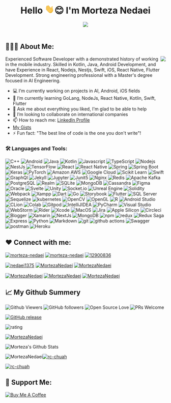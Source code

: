 <h1 align="center">Hello <img src="https://raw.githubusercontent.com/ABSphreak/ABSphreak/master/gifs/Hi.gif" width="30px">😊 I'm Morteza Nedaei</h1>

<div align="center">
  <img src ="https://c0.wallpaperflare.com/preview/944/356/969/concept-construction-page-site.jpg" width="1400px" />
</div>

<br/>

## 👨🏻‍💻 About Me:

<img align="right" src="https://media1.giphy.com/media/qgQUggAC3Pfv687qPC/giphy.gif?cid=790b76112b5cd40895e87b8b139efadc39a8f4d6ab86ecbb&rid=giphy.gif&ct=g" height="290px" />

Experienced Software Developer with a demonstrated history of working in the mobile industry. Skilled in Kotlin, Java, Android Development, and have Experience in React, Nodejs, Nestjs, Swift, iOS, React Native, Flutter Development. Strong engineering professional with a Master's degree focused in AI Engineering.

- 💻 I’m currently working on projects in AI, Android, iOS fields
- 🌱 I’m currently learning GoLang, NodeJs, React Native, Kotlin, Swift, Flutter 
- 💬 Ask me about everything you liked, I'm glad to be able to help
- 👯 I’m looking to collaborate on international companies
- 📫 How to reach me: [LinkedIn Profile](https://www.linkedin.com/in/morteza-nedaei)
- [My Gists](https://www.gist.github.com/MortezaNedaei)
- ⚡ Fun fact: "The best line of code is the one you don't write"!


<h3 align="left"> 🛠️ Languages and Tools:</h3>
<p>
<img alt="C++" src="https://img.shields.io/badge/C%2B%2B-00599C?style=for-the-badge&logo=c%2B%2B&logoColor=white" height="25px"/>
<img alt="Android" src="https://img.shields.io/badge/Android-3DDC84?style=for-the-badge&logo=android&logoColor=white" height="25px"/> 
<img alt="Java" src="https://img.shields.io/badge/Java-ED8B00?style=for-the-badge&logo=java&logoColor=white" height="25px"/>
<img alt="Kotlin" src="https://img.shields.io/badge/Kotlin-0095D5?&style=for-the-badge&logo=kotlin&logoColor=white" height="25px"/>  
<img alt="Javascript" src="https://img.shields.io/badge/JavaScript-323330?style=for-the-badge&logo=javascript&logoColor=F7DF1E" height="25px"/>
<img alt="TypeScript" src="https://img.shields.io/badge/TypeScript-007ACC?style=for-the-badge&logo=typescript&logoColor=white" height="25px"/>
<img alt="Nodejs" src="https://img.shields.io/badge/-Nodejs-43853d?style=flat-square&logo=Node.js&logoColor=white" height="25px"/>  
<img alt="NestJs" src="https://img.shields.io/badge/nestjs-E0234E?style=for-the-badge&logo=nestjs&logoColor=white" height="25px"/>  
<img alt="TensorFlow" src="https://img.shields.io/badge/TensorFlow-FF6F00?style=for-the-badge&logo=tensorflow&logoColor=white" height="25px"/>
<img alt="React" src="https://img.shields.io/badge/React-20232A?style=for-the-badge&logo=react&logoColor=61DAFB" height="25px"/>
<img alt="React Native" src="https://img.shields.io/badge/React_Native-20232A?style=for-the-badge&logo=react&logoColor=61DAFB" height="25px"/> 
<img alt="Spring" src="https://img.shields.io/badge/Spring-6DB33F?style=for-the-badge&logo=spring&logoColor=white" height="25px"/>  
<img alt="Spring Boot" src="https://img.shields.io/badge/Spring_Boot-F2F4F9?style=for-the-badge&logo=spring-boot" height="25px"/>  
<img alt="Keras" src="https://img.shields.io/badge/Keras-D00000?style=for-the-badge&logo=Keras&logoColor=white" height="25px"/>    
<img alt="PyTorch" src="https://img.shields.io/badge/PyTorch-EE4C2C?style=for-the-badge&logo=PyTorch&logoColor=white" height="25px"/>  
<img alt="Amazon AWS" src="https://img.shields.io/badge/Amazon_AWS-FF9900?style=for-the-badge&logo=amazonaws&logoColor=white" height="25px"/>
<img alt="Google Cloud" src="https://img.shields.io/badge/Google_Cloud-4285F4?style=for-the-badge&logo=google-cloud&logoColor=white" height="25px"/>      
<img alt="Scikit Learn" src="https://img.shields.io/badge/scikit_learn-F7931E?style=for-the-badge&logo=scikit-learn&logoColor=white" height="25px"/>
<img alt="Swift" src="https://img.shields.io/badge/Swift-FA7343?style=for-the-badge&logo=swift&logoColor=white"  height="25px"/>  
<img alt="GraphQl" src="https://img.shields.io/badge/GraphQl-E10098?style=for-the-badge&logo=graphql&logoColor=white" height="25px"/>
<img alt="Jekyll" src="https://img.shields.io/badge/Jekyll-CC0000?style=for-the-badge&logo=Jekyll&logoColor=white" height="25px"/>
<img alt="Jupyter" src="https://img.shields.io/badge/Jupyter-F37626.svg?&style=for-the-badge&logo=Jupyter&logoColor=white"  height="25px"/>  
<img alt="Junit5" src="https://img.shields.io/badge/Junit5-25A162?style=for-the-badge&logo=junit5&logoColor=white" height="25px"/>
<img alt="Nginx" src="https://img.shields.io/badge/Nginx-009639?style=for-the-badge&logo=nginx&logoColor=white" height="25px"/>
<img alt="Redis" src="https://img.shields.io/badge/redis-CC0000.svg?&style=for-the-badge&logo=redis&logoColor=white" height="25px"/> 
<img alt="Apache Kafka" src="https://img.shields.io/badge/Apache_Kafka-231F20?style=for-the-badge&logo=apache-kafka&logoColor=white" height="25px"/>    
<img alt="PostgreSQL" src="https://img.shields.io/badge/PostgreSQL-316192?style=for-the-badge&logo=postgresql&logoColor=white" height="25px"/> 
<img alt="Realm" src="https://img.shields.io/badge/Realm-39477F?style=for-the-badge&logo=realm&logoColor=white" height="25px"/>
<img alt="SQLite" src="https://img.shields.io/badge/SQLite-07405E?style=for-the-badge&logo=sqlite&logoColor=white" height="25px"/>  
<img alt="MongoDB" src="https://img.shields.io/badge/MongoDB-4EA94B?style=for-the-badge&logo=mongodb&logoColor=white" height="25px"/>   
<img alt="Cassandra" src="https://img.shields.io/badge/Cassandra-1287B1?style=for-the-badge&logo=apache%20cassandra&logoColor=white" height="25px"/> 
<img alt="Figma" src="https://img.shields.io/badge/Figma-F24E1E?style=for-the-badge&logo=figma&logoColor=white" height="25px"/>  
<img alt="Oracle" src="https://img.shields.io/badge/Oracle-F80000?style=for-the-badge&logo=oracle&logoColor=black" height="25px"/>     
<img alt="Svelte" src="https://img.shields.io/badge/Svelte-4A4A55?style=for-the-badge&logo=svelte&logoColor=FF3E00" height="25px"/> 
<img alt="Unity" src="https://img.shields.io/badge/Unity-100000?style=for-the-badge&logo=unity&logoColor=white" height="25px"/>
<img alt="Socket.io" src="https://img.shields.io/badge/Socket.io-010101?&style=for-the-badge&logo=Socket.io&logoColor=white" height="25px"/>
<img alt="Unreal Engine" src="https://img.shields.io/badge/-Unreal%20Engine-313131?style=for-the-badge&logo=unreal-engine&logoColor=white" height="25px"/> 
<img alt="Solidity" src="https://img.shields.io/badge/Solidity-e6e6e6?style=for-the-badge&logo=solidity&logoColor=black" height="25px"/>   
<img alt="Webpack" src="https://img.shields.io/badge/Webpack-8DD6F9?style=for-the-badge&logo=Webpack&logoColor=white" height="25px"/>
<img alt="Xampp" src="https://img.shields.io/badge/Xampp-F37623?style=for-the-badge&logo=xampp&logoColor=white" height="25px"/>
<img alt="Dart" src="https://img.shields.io/badge/Dart-0175C2?style=for-the-badge&logo=dart&logoColor=white" height="25px"/> 
<img alt="Go" src="https://img.shields.io/badge/Go-00ADD8?style=for-the-badge&logo=go&logoColor=white" height="25px"/>
<img alt="Storybook" src="https://img.shields.io/badge/storybook-FF4785?style=for-the-badge&logo=storybook&logoColor=white" height="25px"/>
<img alt="Flutter" src="https://img.shields.io/badge/Flutter-02569B?style=for-the-badge&logo=flutter&logoColor=white" height="25px"/>   
<img alt="SQL Server" src="https://img.shields.io/badge/Microsoft_SQL_Server-CC2927?style=for-the-badge&logo=microsoft-sql-server&logoColor=white" height="25px"/> 
<img alt="Sequelize" src="https://img.shields.io/badge/Sequelize-52B0E7?style=for-the-badge&logo=Sequelize&logoColor=white" height="25px"/>
<img alt="kubernetes" src="https://img.shields.io/badge/kubernetes-326ce5.svg?&style=for-the-badge&logo=kubernetes&logoColor=white" height="25px"/>
<img alt="OpenCV" src="https://img.shields.io/badge/OpenCV-27338e?style=for-the-badge&logo=OpenCV&logoColor=white" height="25px"/>  
<img alt="OpenGL" src="https://img.shields.io/badge/OpenGL-FFFFFF?style=for-the-badge&logo=opengl" height="25px"/>
<img alt="R" src="https://img.shields.io/badge/R-276DC3?style=for-the-badge&logo=r&logoColor=white" height="25px"/>
<img alt="Android Studio" src="https://img.shields.io/badge/Android_Studio-3DDC84?style=for-the-badge&logo=android-studio&logoColor=white" height="25px"/>
<img alt="CLion" src="https://img.shields.io/badge/CLion-000000?style=for-the-badge&logo=clion&logoColor=white" height="25px"/>
<img alt="Colab" src="https://img.shields.io/badge/Colab-F9AB00?style=for-the-badge&logo=googlecolab&color=525252" height="25px"/>
<img alt="Gitpod" src="https://img.shields.io/badge/Gitpod-000000?style=for-the-badge&logo=gitpod&logoColor=#FFAE33" height="25px"/>
<img alt="IntelliJIDEA" src="https://img.shields.io/badge/IntelliJIDEA-000000.svg?style=for-the-badge&logo=intellij-idea&logoColor=white" height="25px"/>
<img alt="PyCharm" src="https://img.shields.io/badge/PyCharm-000000.svg?&style=for-the-badge&logo=PyCharm&logoColor=white" height="25px"/>
<img alt="Visual Studio" src="https://img.shields.io/badge/Visual_Studio-5C2D91?style=for-the-badge&logo=visual%20studio&logoColor=white" height="25px"/>
<img alt="WebStorm" src="https://img.shields.io/badge/WebStorm-000000?style=for-the-badge&logo=WebStorm&logoColor=white" height="25px"/>
<img alt="Rider" src="https://img.shields.io/badge/Rider-000000?style=for-the-badge&logo=Rider&logoColor=white" height="25px"/>
<img alt="Xcode" src="https://img.shields.io/badge/Xcode-007ACC?style=for-the-badge&logo=Xcode&logoColor=white" height="25px"/>
<img alt="MacOS" src="https://img.shields.io/badge/mac%20os-000000?style=for-the-badge&logo=apple&logoColor=white" height="25px"/>   
<img alt="Jira" src="https://img.shields.io/badge/Jira-0052CC?style=for-the-badge&logo=Jira&logoColor=white" height="25px"/> 
<img alt="Apple Silicon" src="https://img.shields.io/badge/Apple%20laptop-333333?style=for-the-badge&logo=apple&logoColor=white" height="25px"/>   
<img alt="Circleci" src="https://img.shields.io/badge/circleci-343434?style=for-the-badge&logo=circleci&logoColor=white" height="25px"/>
<img alt="Blogger" src="https://img.shields.io/badge/Blogger-FF5722?style=for-the-badge&logo=blogger&logoColor=white" height="25px"/>  
<img alt="Xamarin" src="https://img.shields.io/badge/Xamarin-3498DB?style=for-the-badge&logo=xamarin&logoColor=white" height="25px"/>
<img alt="NextJs" src="https://img.shields.io/badge/Next-black?style=for-the-badge&logo=next.js&logoColor=white" height="25px"/>
<img alt="MongoDB" src="https://img.shields.io/badge/-MongoDB-13aa52?style=flat-square&logo=mongodb&logoColor=white"  height="25px"/>
<img alt="npm" src="https://img.shields.io/badge/NPM-%23000000.svg?style=for-the-badge&logo=npm&logoColor=white" height="25px"/>
<img alt="redux" src="https://img.shields.io/badge/-Redux-764ABC?style=flat-square&logo=redux&logoColor=white" height="25px"/>
<img alt="Redux Saga" src="https://img.shields.io/badge/Redux%20saga-86D46B?style=for-the-badge&logo=redux%20saga&logoColor=999999" height="25px"/>  
<img alt="Express" src="https://img.shields.io/badge/express.js-%23404d59.svg?style=for-the-badge&logo=express&logoColor=%2361DAFB" height="25px"/>
<img alt="Python" src="https://img.shields.io/badge/Python-FFD43B?style=for-the-badge&logo=python&logoColor=blue" height="25px"/>
<img alt="Markdown" src="https://img.shields.io/badge/Markdown-000000?style=for-the-badge&logo=markdown&logoColor=white"  height="25px"/>
<img alt="git" src="https://img.shields.io/badge/-Git-F05032?style=flat-square&logo=git&logoColor=white" height="25px"/>
<img alt="github actions" src="https://img.shields.io/badge/-Github_Actions-2088FF?style=flat-square&logo=github-actions&logoColor=white" height="25px"/>
<img alt="Swagger" src="https://img.shields.io/badge/Swagger-85EA2D?style=for-the-badge&logo=Swagger&logoColor=white" height="25px"/> 
<img alt="postman" src="https://img.shields.io/badge/-Postman-00C7B7?style=flat-square&logo=postman&logoColor=white" height="25px"/>
<img alt="Heroku" src="https://img.shields.io/badge/-Heroku-430098?style=flat-square&logo=heroku&logoColor=white" height="25px"/>
</p>

## ❤️ Connect with me:
  
<p align="left">
<a href="https://morteza-nedaei.herokuapp.com" target="blank"><img align="center" src="https://img.shields.io/badge/website-000000?style=for-the-badge&logo=About.me&logoColor=white" alt="morteza-nedaei" height="40" /></a>  
<a href="https://linkedin.com/in/morteza-nedaei" target="blank"><img align="center" src="https://img.shields.io/badge/LinkedIn-0077B5?style=for-the-badge&logo=linkedin&logoColor=white" alt="morteza-nedaei" height="40" width="120" /></a> 
<a href="https://stackoverflow.com/users/12900836/morteza-nedaei?tab=profile" target="blank"><img align="center" src="https://img.shields.io/badge/Stack_Overflow-FE7A16?style=for-the-badge&logo=stack-overflow&logoColor=white" alt="12900836" height="40" width="120" /></a>
</p>  
  
<p align="left">  
<a href="https://medium.com/@nedaei1375" target="blank"><img align="center" src="https://img.shields.io/badge/Medium-12100E?style=for-the-badge&logo=medium&logoColor=white" alt="nedaei1375" height="40" width="120" /></a>  
<a href="https://twitter.com/MortezaNedaei" target="blank"><img align="center" src="https://img.shields.io/badge/Twitter-1DA1F2?style=for-the-badge&logo=twitter&logoColor=white" alt="MortezaNedaei" height="40" width="120" /></a>
<a href="https://mortezanedaei.hashnode.dev" target="blank"><img align="center" src="https://img.shields.io/badge/Hashnode-2962FF?style=for-the-badge&logo=hashnode&logoColor=white" alt="MortezaNedaei" height="40" width="120" /></a> 
</p>

<p align="left">
<a href="https://discordapp.com/users/MortezaNedaei#6645" target="blank"><img align="center" src="https://img.shields.io/badge/Discord-7289DA?style=for-the-badge&logo=discord&logoColor=white" alt="MortezaNedaei" height="40" width="120" /></a> 
<a href="https://telegram.me/MortezaNedaei" target="blank"><img align="center" src="https://img.shields.io/badge/Telegram-2CA5E0?style=for-the-badge&logo=telegram&logoColor=white" alt="MortezaNedaei" height="40" width="120" /></a>
<a href="mailto:nedaei1375@gmail.com" target="blank"><img align="center" src="https://img.shields.io/badge/Gmail-D14836?style=for-the-badge&logo=gmail&logoColor=white" alt="MortezaNedaei" height="40" width="120" /></a>
</p>

## 📈 My Github Summery

<p align="left">
<img alt="Github Viewers" src="https://komarev.com/ghpvc/?username=MortezaNedaei&style=flat-square&color=119721">
<img alt="GitHub followers" src="https://img.shields.io/github/followers/MortezaNedaei?style=flat-square&color=fb5050">
<img alt="Open Source Love" src="https://img.shields.io/badge/Open%20Source-%E2%99%A1-pink">
<img alt="PRs Welcome" src="https://img.shields.io/badge/PRs-welcome-1abedb.svg?style=flat&logo=github">
</p>

[![GitHub release](https://img.shields.io/github/v/release/MortezaNedaei/MortezaNedaei?label=Resume&logo=github&style=for-the-badge)](https://docs.google.com/document/d/1aRyDTl1Su6EgNaysuA8b6IdOD4_rSxQwaPcGD8Xwbd8)

![rating](https://img.shields.io/badge/rating-★★★★☆-brightgreen)

<p align="left"> <a href="https://github.com/ryo-ma/github-profile-trophy"><img src="https://github-profile-trophy.vercel.app/?username=MortezaNedaei" alt="MortezaNedaei" /></a> </p>

<img alt="Morteza's Github Stats" src="https://github-readme-stats.vercel.app/api?username=MortezaNedaei&show_icons=true&include_all_commits=true&hide_border=true&theme=chartreuse-dark" />
<p><img align="left" src="https://github-readme-streak-stats.herokuapp.com/?user=MortezaNedaei&theme=chartreuse-dark" alt="MortezaNedaei" /></p>
</p>

<p align="left">
  <a href="https://github.com/MortezaNedaei"><img title="rc-chuah" src="https://github-readme-stats.vercel.app/api/top-langs/?username=MortezaNedaei&layout=compact&theme=chartreuse-dark"></a>
</p>

<p align="left">
  <a href="https://github.com/MortezaNedaei"><img title="rc-chuah" src="https://activity-graph.herokuapp.com/graph?username=MortezaNedaei&layout=compact&theme=chartreuse-dark"></a>
</p>

 
## 🤝 Support Me:

<a href="https://www.buymeacoffee.com/MortezaNedaei" target="_blank"><img src="https://cdn.buymeacoffee.com/buttons/v2/default-violet.png" alt="Buy Me A Coffee" height="60px" width="200px"></a>
  

<!--
**MortezaNedaei/MortezaNedaei** is a ✨ _special_ ✨ repository because its `README.md` (this file) appears on your GitHub profile.

Here are some ideas to get you started:

- 🔭 I’m currently working on ...
- 🌱 I’m currently learning ...
- 👯 I’m looking to collaborate on ...
- 🤔 I’m looking for help with ...
- 💬 Ask me about ...
- 📫 How to reach me: ...
- 😄 Pronouns: ...
- ⚡ Fun fact: ...

icons: 
list of badges: https://github.com/alexandresanlim/Badges4-README.md-Profile
https://raw.githubusercontent.com/github/explore/80688e429a7d4ef2fca1e82350fe8e3517d3494d/topics/twitter/twitter.png
-->
